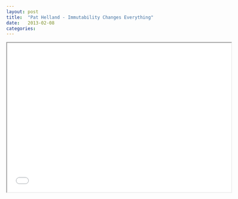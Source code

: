 ```yaml
---
layout: post
title:  "Pat Helland - Immutability Changes Everything"
date:   2013-02-08
categories: 
---
```


<iframe src="//player.vimeo.com/video/45562554" width="600" height="400" webkitallowfullscreen mozallowfullscreen allowfullscreen></iframe>
